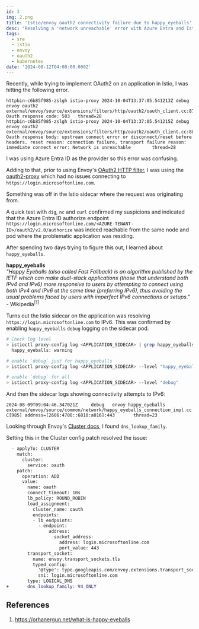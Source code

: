 ```yaml
---
id: 3
img: 2.png
title: 'Istio/envoy oauth2 connectivity failure due to happy_eyeballs'
desc: "Resolving a 'network unreachable' error with Azure Entra and Istio Envoy"
tags:
  - sre
  - istio
  - envoy
  - oauth2
  - kubernetes
date: '2024-08-12T04:00:00.000Z'
---
```


Recently, while trying to implement OAuth2 on an application in Istio, I was hitting the following error.

```
httpbin-c6b85f985-zslgh istio-proxy 2024-10-04T13:37:05.541213Z debug   envoy oauth2 external/envoy/source/extensions/filters/http/oauth2/oauth_client.cc:87    Oauth response code: 503   thread=28
httpbin-c6b85f985-zslgh istio-proxy 2024-10-04T13:37:05.541215Z debug   envoy oauth2 external/envoy/source/extensions/filters/http/oauth2/oauth_client.cc:88    Oauth response body: upstream connect error or disconnect/reset before headers. reset reason: connection failure, transport failure reason: immediate connect error: Network is unreachable        thread=28
```

I was using Azure Entra ID as the provider so this error was confusing.

Adding to that, prior to using Envoy's [OAuth2 HTTP filter](https://www.envoyproxy.io/docs/envoy/latest/configuration/http/http_filters/oauth2_filter), I was using the [oauth2-proxy](https://oauth2-proxy.github.io/oauth2-proxy/) which had no issues connecting to `https://login.microsoftonline.com`.

Something was off in the Istio sidecar where the request was originating from.

A quick test with `dig`, `nc` and `curl` confirmed my suspicions and indicated that the Azure Entra ID authorize endpoint `https://login.microsoftonline.com/<AZURE-TENANT-ID>/oauth2/v2.0/authorize` was indeed reachable from the same node and pod where the problematic application was residing.

After spending two days trying to figure this out, I learned about `happy_eyeballs`.

**happy_eyeballs**  
_"Happy Eyeballs (also called Fast Fallback) is an algorithm published by the IETF which can make dual-stack applications (those that understand both IPv4 and IPv6) more responsive to users by attempting to connect using both IPv4 and IPv6 at the same time (preferring IPv6), thus avoiding the usual problems faced by users with imperfect IPv6 connections or setups."_ - Wikipedia<sup>[1]</sup>

Turns out the Istio sidecar on the application was resolving `https://login.microsoftonline.com` to IPv6. This was confirmed by enabling `happy_eyeballs` `debug` logging on the sidecar pod.

```bash
# Check log level
> istioctl proxy-config log <APPLICATION_SIDECAR> | grep happy_eyeballs 
  happy_eyeballs: warning

# enable `debug` just for happy_eyeballs
> istioctl proxy-config log <APPLICATION_SIDECAR> --level "happy_eyeballs:debug" 

# enable `debug` for all
> istioctl proxy-config log <APPLICATION_SIDECAR> --level "debug"
```

And then the sidecar logs showing connectivity attempts to IPv6:
```
2024-08-09T09:04:46.347021Z     debug   envoy happy_eyeballs external/envoy/source/common/network/happy_eyeballs_connection_impl.cc:33  C[985] address=[2606:4700::6810:a016]:443       thread=23
```

Looking through Envoy's [Cluster docs](https://www.envoyproxy.io/docs/envoy/latest/api-v3/config/cluster/v3/cluster.proto.html), I found `dns_lookup_family`.

Setting this in the Cluster config patch resolved the issue:
```diff
  - applyTo: CLUSTER
    match:
      cluster:
        service: oauth
    patch:
      operation: ADD
      value:
        name: oauth
        connect_timeout: 10s
        lb_policy: ROUND_ROBIN
        load_assignment:
          cluster_name: oauth
          endpoints:
          - lb_endpoints:
            - endpoint:
                address:
                  socket_address:
                    address: login.microsoftonline.com
                    port_value: 443
        transport_socket:
          name: envoy.transport_sockets.tls
          typed_config:
            '@type': type.googleapis.com/envoy.extensions.transport_sockets.tls.v3.UpstreamTlsContext
            sni: login.microsoftonline.com
        type: LOGICAL_DNS
+       dns_lookup_family: V4_ONLY
```

## References
1. https://orhanergun.net/what-is-happy-eyeballs